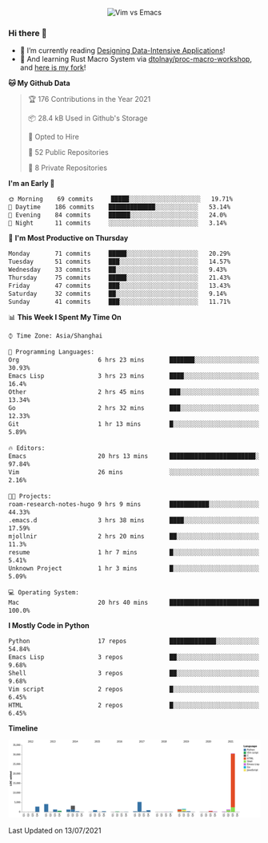 <p align="center">
    <img src="https://gist.githubusercontent.com/coldnight/e696baffb094e71c96cb302118878eae/raw/40ea5053a6f66cc65f90f437e4173497da225958/banner.gif" alt="Vim vs Emacs" />
</p>

### Hi there 👋

- 📖 I’m currently reading [Designing Data-Intensive Applications](https://www.oreilly.com/library/view/designing-data-intensive-applications/9781491903063/)!
- 🌱 And learning Rust Macro System via [dtolnay/proc-macro-workshop](https://github.com/dtolnay/proc-macro-workshop), and [here is my fork](https://github.com/coldnight/proc-macro-workshop)!

<!--START_SECTION:waka-->
**🐱 My Github Data** 

> 🏆 176 Contributions in the Year 2021
 > 
> 📦 28.4 kB Used in Github's Storage 
 > 
> 💼 Opted to Hire
 > 
> 📜 52 Public Repositories 
 > 
> 🔑 8 Private Repositories  
 > 
**I'm an Early 🐤** 

```text
🌞 Morning    69 commits     █████░░░░░░░░░░░░░░░░░░░░   19.71% 
🌆 Daytime    186 commits    █████████████░░░░░░░░░░░░   53.14% 
🌃 Evening    84 commits     ██████░░░░░░░░░░░░░░░░░░░   24.0% 
🌙 Night      11 commits     ░░░░░░░░░░░░░░░░░░░░░░░░░   3.14%

```
📅 **I'm Most Productive on Thursday** 

```text
Monday       71 commits     █████░░░░░░░░░░░░░░░░░░░░   20.29% 
Tuesday      51 commits     ███░░░░░░░░░░░░░░░░░░░░░░   14.57% 
Wednesday    33 commits     ██░░░░░░░░░░░░░░░░░░░░░░░   9.43% 
Thursday     75 commits     █████░░░░░░░░░░░░░░░░░░░░   21.43% 
Friday       47 commits     ███░░░░░░░░░░░░░░░░░░░░░░   13.43% 
Saturday     32 commits     ██░░░░░░░░░░░░░░░░░░░░░░░   9.14% 
Sunday       41 commits     ███░░░░░░░░░░░░░░░░░░░░░░   11.71%

```


📊 **This Week I Spent My Time On** 

```text
⌚︎ Time Zone: Asia/Shanghai

💬 Programming Languages: 
Org                      6 hrs 23 mins       ███████░░░░░░░░░░░░░░░░░░   30.93% 
Emacs Lisp               3 hrs 23 mins       ████░░░░░░░░░░░░░░░░░░░░░   16.4% 
Other                    2 hrs 45 mins       ███░░░░░░░░░░░░░░░░░░░░░░   13.34% 
Go                       2 hrs 32 mins       ███░░░░░░░░░░░░░░░░░░░░░░   12.33% 
Git                      1 hr 13 mins        █░░░░░░░░░░░░░░░░░░░░░░░░   5.89%

🔥 Editors: 
Emacs                    20 hrs 13 mins      ████████████████████████░   97.84% 
Vim                      26 mins             ░░░░░░░░░░░░░░░░░░░░░░░░░   2.16%

🐱‍💻 Projects: 
roam-research-notes-hugo 9 hrs 9 mins        ███████████░░░░░░░░░░░░░░   44.33% 
.emacs.d                 3 hrs 38 mins       ████░░░░░░░░░░░░░░░░░░░░░   17.59% 
mjollnir                 2 hrs 20 mins       ██░░░░░░░░░░░░░░░░░░░░░░░   11.3% 
resume                   1 hr 7 mins         █░░░░░░░░░░░░░░░░░░░░░░░░   5.41% 
Unknown Project          1 hr 3 mins         █░░░░░░░░░░░░░░░░░░░░░░░░   5.09%

💻 Operating System: 
Mac                      20 hrs 40 mins      █████████████████████████   100.0%

```

**I Mostly Code in Python** 

```text
Python                   17 repos            █████████████░░░░░░░░░░░░   54.84% 
Emacs Lisp               3 repos             ██░░░░░░░░░░░░░░░░░░░░░░░   9.68% 
Shell                    3 repos             ██░░░░░░░░░░░░░░░░░░░░░░░   9.68% 
Vim script               2 repos             █░░░░░░░░░░░░░░░░░░░░░░░░   6.45% 
HTML                     2 repos             █░░░░░░░░░░░░░░░░░░░░░░░░   6.45%

```


**Timeline**

![Chart not found](https://raw.githubusercontent.com/coldnight/coldnight/master/charts/bar_graph.png) 


 Last Updated on 13/07/2021
<!--END_SECTION:waka-->
